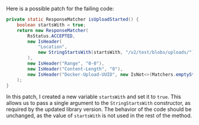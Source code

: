 Here is a possible patch for the failing code:

```java
private static ResponseMatcher isUploadStarted() {
    boolean startsWith = true;
    return new ResponseMatcher(
        RsStatus.ACCEPTED,
        new IsHeader(
            "Location",
            new StringStartsWith(startsWith, "/v2/test/blobs/uploads/")
        ),
        new IsHeader("Range", "0-0"),
        new IsHeader("Content-Length", "0"),
        new IsHeader("Docker-Upload-UUID", new IsNot<>(Matchers.emptyString()))
    );
}
```

In this patch, I created a new variable `startsWith` and set it to `true`. This allows us to pass a single argument to the `StringStartsWith` constructor, as required by the updated library version. The behavior of the code should be unchanged, as the value of `startsWith` is not used in the rest of the method.